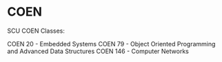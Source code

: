 # COEN
 SCU COEN Classes:
 
 COEN 20   -  Embedded Systems
 COEN 79   -  Object Oriented Programming and Advanced Data Structures
 COEN 146  -  Computer Networks
